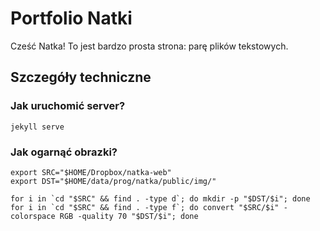 # Portfolio Natki

Cześć Natka! To jest bardzo prosta strona: parę plików tekstowych.

## Szczegóły techniczne

### Jak uruchomić server?

    jekyll serve

### Jak ogarnąć obrazki?

    export SRC="$HOME/Dropbox/natka-web"
    export DST="$HOME/data/prog/natka/public/img/"

    for i in `cd "$SRC" && find . -type d`; do mkdir -p "$DST/$i"; done
    for i in `cd "$SRC" && find . -type f`; do convert "$SRC/$i" -colorspace RGB -quality 70 "$DST/$i"; done
